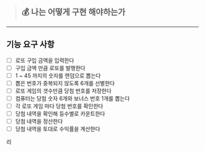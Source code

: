 > ## 💰 나는 어떻게 구현 해야하는가

---
## 기능 요구 사항
-[ ] 로또 구입 금액을 입력한다
-[ ] 구입 금액 만큼 로또를 발행한다
-[ ] 1 ~ 45 까지의 숫자를 랜덤으로 뽑는다
-[ ] 뽑은 번호가 중복되지 않도록 6개를 선별한다
-[ ] 로또 게임의 갯수만큼 당첨 번호를 저장한다
-[ ] 컴퓨터는 당첨 숫자 6개와 보너스 번호 1개를 뽑는다
-[ ] 각 로또 게임 마다 당첨 번호를 확인한다
-[ ] 당첨 내역을 확인해 등수별로 카운트한다
-[ ] 당첨 내역을 정산한다
-[ ] 당첨 내역을 토대로 수익률을 계산한다

리